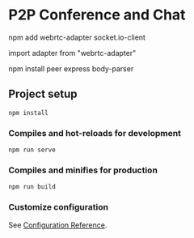 # P2P Conference and Chat

npm add webrtc-adapter socket.io-client

import adapter from "webrtc-adapter"

npm install peer express body-parser


## Project setup
```
npm install
```

### Compiles and hot-reloads for development
```
npm run serve
```

### Compiles and minifies for production
```
npm run build
```

### Customize configuration
See [Configuration Reference](https://cli.vuejs.org/config/).
